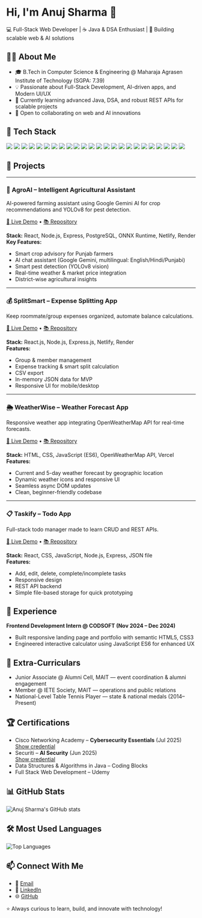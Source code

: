 # Hi, I'm Anuj Sharma 👋

💻 Full-Stack Web Developer | ☕ Java & DSA Enthusiast | 🚀 Building scalable web & AI solutions

## 🧑‍🎓 About Me

- 🎓 B.Tech in Computer Science & Engineering @ Maharaja Agrasen Institute of Technology (SGPA: 7.39)  
- 💡 Passionate about Full-Stack Development, AI-driven apps, and Modern UI/UX  
- 🌱 Currently learning advanced Java, DSA, and robust REST APIs for scalable projects  
- 🤝 Open to collaborating on web and AI innovations

## 🔧 Tech Stack

<p>
  <img src="https://img.shields.io/badge/Java-007396?style=for-the-badge&logo=java&logoColor=white"/>
  <img src="https://img.shields.io/badge/C-00599C?style=for-the-badge&logo=c&logoColor=white"/>
  <img src="https://img.shields.io/badge/C++-00599C?style=for-the-badge&logo=cplusplus&logoColor=white"/>
  <img src="https://img.shields.io/badge/JavaScript-323330?style=for-the-badge&logo=javascript&logoColor=F7DF1E"/>
  <img src="https://img.shields.io/badge/React-20232A?style=for-the-badge&logo=react&logoColor=61DAFB"/>
  <img src="https://img.shields.io/badge/Bootstrap-563d7c?style=for-the-badge&logo=bootstrap&logoColor=white"/>
  <img src="https://img.shields.io/badge/HTML5-E34F26?style=for-the-badge&logo=html5&logoColor=white"/>
  <img src="https://img.shields.io/badge/CSS3-1572B6?style=for-the-badge&logo=css3&logoColor=white"/>
  <img src="https://img.shields.io/badge/JavaScript_DOM-323330?style=for-the-badge&logo=javascript&logoColor=F7DF1E"/>
  <img src="https://img.shields.io/badge/Node.js-339933?style=for-the-badge&logo=nodedotjs&logoColor=white"/>
  <img src="https://img.shields.io/badge/Express.js-000000?style=for-the-badge&logo=express&logoColor=white"/>
  <img src="https://img.shields.io/badge/REST_API-0064a5?style=for-the-badge&logo=postman&logoColor=white"/>
  <img src="https://img.shields.io/badge/MySQL-4479A1?style=for-the-badge&logo=mysql&logoColor=white"/>
  <img src="https://img.shields.io/badge/PostgreSQL-336791?style=for-the-badge&logo=postgresql&logoColor=white"/>
  <img src="https://img.shields.io/badge/Data%20Structures-4B8BBE?style=for-the-badge"/>
  <img src="https://img.shields.io/badge/Algorithms-FFCA28?style=for-the-badge"/>
  <img src="https://img.shields.io/badge/OOP-ec167f?style=for-the-badge"/>
  <img src="https://img.shields.io/badge/Database%20Management-2F4F4F?style=for-the-badge"/>
  <img src="https://img.shields.io/badge/System%20Design-ED8B00?style=for-the-badge"/>
  <img src="https://img.shields.io/badge/Git-F05032?style=for-the-badge&logo=git&logoColor=white"/>
  <img src="https://img.shields.io/badge/GitHub-181717?style=for-the-badge&logo=github&logoColor=white"/>
  <img src="https://img.shields.io/badge/Vercel-000000?style=for-the-badge&logo=vercel&logoColor=white"/>
  <img src="https://img.shields.io/badge/Netlify-00C7B7?style=for-the-badge&logo=netlify&logoColor=white"/>
  <img src="https://img.shields.io/badge/Render-3f579a?style=for-the-badge"/>
</p>



## 🚀 Projects

---

### 🌾 AgroAI – Intelligent Agricultural Assistant  
AI-powered farming assistant using Google Gemini AI for crop recommendations and YOLOv8 for pest detection.

[🔗 Live Demo](https://agro-ai-app.netlify.app/) • [📚 Repository](https://github.com/anujjj09/AgroAI)

**Stack:** React, Node.js, Express, PostgreSQL, ONNX Runtime, Netlify, Render  
**Key Features:**  
- Smart crop advisory for Punjab farmers  
- AI chat assistant (Google Gemini, multilingual: English/Hindi/Punjabi)  
- Smart pest detection (YOLOv8 vision)  
- Real-time weather & market price integration  
- District-wise agricultural insights

---

### 💰 SplitSmart – Expense Splitting App  
Keep roommate/group expenses organized, automate balance calculations.

[🔗 Live Demo](https://glittering-cajeta-240d93.netlify.app/) • [📚 Repository](https://github.com/anujjj09/SplitSmart)

**Stack:** React.js, Node.js, Express.js, Netlify, Render  
**Features:**  
- Group & member management  
- Expense tracking & smart split calculation  
- CSV export  
- In-memory JSON data for MVP  
- Responsive UI for mobile/desktop

---

### 🌦 WeatherWise – Weather Forecast App  
Responsive weather app integrating OpenWeatherMap API for real-time forecasts.

[🔗 Live Demo](https://weather-ozo962h6f-anuj-sharmas-projects-8ef045ad.vercel.app/) • [📚 Repository](https://github.com/anujjj09/weather-app)

**Stack:** HTML, CSS, JavaScript (ES6), OpenWeatherMap API, Vercel  
**Features:**  
- Current and 5-day weather forecast by geographic location  
- Dynamic weather icons and responsive UI  
- Seamless async DOM updates  
- Clean, beginner-friendly codebase

---

### 📋 Taskify – Todo App  
Full-stack todo manager made to learn CRUD and REST APIs.

[🔗 Live Demo](https://kaleidoscopic-sopapillas-e4695c.netlify.app/) • [📚 Repository](https://github.com/anujjj09/Taskify)

**Stack:** React, CSS, JavaScript, Node.js, Express, JSON file  
**Features:**  
- Add, edit, delete, complete/incomplete tasks  
- Responsive design  
- REST API backend  
- Simple file-based storage for quick prototyping


## 💼 Experience

**Frontend Development Intern @ CODSOFT (Nov 2024 – Dec 2024)**  
- Built responsive landing page and portfolio with semantic HTML5, CSS3  
- Engineered interactive calculator using JavaScript ES6 for enhanced UX

## 🌟 Extra-Curriculars

- Junior Associate @ Alumni Cell, MAIT — event coordination & alumni engagement  
- Member @ IETE Society, MAIT — operations and public relations  
- National-Level Table Tennis Player — state & national medals (2014–Present)  

## 🏆 Certifications

- Cisco Networking Academy – **Cybersecurity Essentials** (Jul 2025)  
  [Show credential](https://drive.google.com/file/d/1oeM96D8ec4gho1lqSXf39T0m1CJ0Gqpv/view?usp=sharing)
- Securiti – **AI Security** (Jun 2025)  
  [Show credential](https://education.securiti.ai/verification/139048790-1390485FF-132E06A38/)
- Data Structures & Algorithms in Java – Coding Blocks  
- Full Stack Web Development – Udemy  

## 📊 GitHub Stats

![Anuj Sharma's GitHub stats](https://github-readme-stats.vercel.app/api?username=anujjj09&show_icons=true&theme=radical)

## 🛠️ Most Used Languages

![Top Languages](https://github-readme-stats.vercel.app/api/top-langs/?username=anujjj09&layout=compact&theme=radical)

## 📫 Connect With Me

- 📧 [Email](mailto:anujjsharma09@gmail.com)
- 💼 [LinkedIn](https://www.linkedin.com/in/anujjsharma/)
- 🌐 [GitHub](https://github.com/anujjj09)

⭐️ Always curious to learn, build, and innovate with technology!
